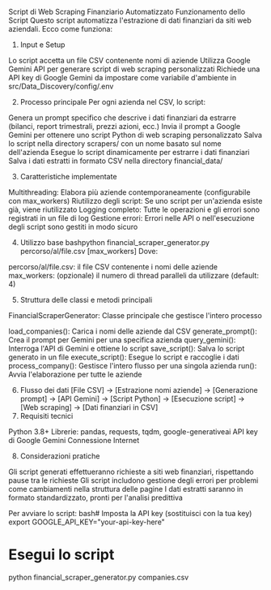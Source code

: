 Script di Web Scraping Finanziario Automatizzato
Funzionamento dello Script
Questo script automatizza l'estrazione di dati finanziari da siti web aziendali. Ecco come funziona:
1. Input e Setup

Lo script accetta un file CSV contenente nomi di aziende
Utilizza Google Gemini API per generare script di web scraping personalizzati
Richiede una API key di Google Gemini da impostare come variabile d'ambiente in  src/Data_Discovery/config/.env

2. Processo principale
Per ogni azienda nel CSV, lo script:

Genera un prompt specifico che descrive i dati finanziari da estrarre (bilanci, report trimestrali, prezzi azioni, ecc.)
Invia il prompt a Google Gemini per ottenere uno script Python di web scraping personalizzato
Salva lo script nella directory scrapers/ con un nome basato sul nome dell'azienda
Esegue lo script dinamicamente per estrarre i dati finanziari
Salva i dati estratti in formato CSV nella directory financial_data/

3. Caratteristiche implementate

Multithreading: Elabora più aziende contemporaneamente (configurabile con max_workers)
Riutilizzo degli script: Se uno script per un'azienda esiste già, viene riutilizzato
Logging completo: Tutte le operazioni e gli errori sono registrati in un file di log
Gestione errori: Errori nelle API o nell'esecuzione degli script sono gestiti in modo sicuro

4. Utilizzo base
bashpython financial_scraper_generator.py percorso/al/file.csv [max_workers]
Dove:

percorso/al/file.csv: il file CSV contenente i nomi delle aziende
max_workers: (opzionale) il numero di thread paralleli da utilizzare (default: 4)

5. Struttura delle classi e metodi principali

FinancialScraperGenerator: Classe principale che gestisce l'intero processo

load_companies(): Carica i nomi delle aziende dal CSV
generate_prompt(): Crea il prompt per Gemini per una specifica azienda
query_gemini(): Interroga l'API di Gemini e ottiene lo script
save_script(): Salva lo script generato in un file
execute_script(): Esegue lo script e raccoglie i dati
process_company(): Gestisce l'intero flusso per una singola azienda
run(): Avvia l'elaborazione per tutte le aziende



6. Flusso dei dati
[File CSV] → [Estrazione nomi aziende] → [Generazione prompt] → [API Gemini] →
[Script Python] → [Esecuzione script] → [Web scraping] → [Dati finanziari in CSV]
7. Requisiti tecnici

Python 3.8+
Librerie: pandas, requests, tqdm, google-generativeai
API key di Google Gemini
Connessione Internet

8. Considerazioni pratiche

Gli script generati effettueranno richieste a siti web finanziari, rispettando pause tra le richieste
Gli script includono gestione degli errori per problemi come cambiamenti nella struttura delle pagine
I dati estratti saranno in formato standardizzato, pronti per l'analisi predittiva

Per avviare lo script:
bash# Imposta la API key (sostituisci con la tua key)
export GOOGLE_API_KEY="your-api-key-here"

# Esegui lo script
python financial_scraper_generator.py companies.csv
